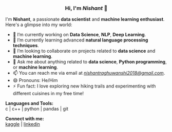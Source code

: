 <center>

### Hi, I'm *Nishant* 👋

</center>


I'm **Nishant**, a passionate **data scientist** and **machine learning enthusiast**. Here's a glimpse into my world:

- 🔭 I’m currently working on **Data Science**, **NLP**, **Deep Learning**.
- 🌱 I’m currently learning advanced **natural language processing techniques**.
- 👯 I’m looking to collaborate on projects related to **data science** and **machine learning**.
- 💬 Ask me about anything related to **data science**, **Python programming**, or **machine learning**.
- 📫 You can reach me via email at *nishantraghuwanshi2018@gmail.com*.
- 😄 Pronouns: He/Him
- ⚡ Fun fact: I love exploring new hiking trails and experimenting with different cuisines in my free time!

**Languages and Tools:**  
c | c++ | python | pandas | git

**Connect with me:**  
[kaggle](https://www.kaggle.com/endofnight17j03) | [linkedin](https://www.linkedin.com/in/nishant-raghuwanshi-1509a724a/)
